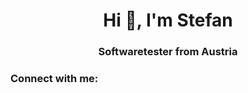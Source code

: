 <h1 align="center">Hi 👋, I'm Stefan</h1>
<h3 align="center">Softwaretester from Austria</h3>

<h3 align="left">Connect with me:</h3>
<p align="left">
</p>

